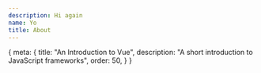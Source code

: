 ```yaml
---
description: Hi again
name: Yo
title: About
---
```


<route>
{
	meta: {
		title: "An Introduction to Vue",
		description: "A short introduction to JavaScript frameworks",
		order: 50,
	}
}
</route>


<Title title="This a test page with a long title" description="This is a test description" />


:::: c tip mb-2

This is a container

{{ frontmatter.description }}

::: c box aside mb-2 v-pre

This is a container

{{ frontmatter.description }}

:::

::::


:::: c wide-box two-col aside

::: c

## First half
Ni hao

:::

::: c

## Second half
Arigato gozaimasu

:::

::::


::: c tip slides

Whats up

:::



<p class="lead">
Until now, trying to style an article, document, or blog post with Tailwind has been a tedious
task that required a keen eye for typography and a lot of complex custom CSS.
</p>

By default, Tailwind removes all of the default browser styling from paragraphs, headings, lists and more. This ends up being really useful for building application UIs because you spend less time undoing user-agent styles, but when you _really are_ just trying to style some content that came from a rich-text editor in a CMS or a markdown file, it can be surprising and unintuitive.

We get lots of complaints about it actually, with people regularly asking us things like:

> Why is Tailwind removing the default styles on my `h1` elements? How do I disable this? What do you mean I lose all the other base styles too?

We hear you, but we're not convinced that simply disabling our base styles is what you really want. You don't want to have to remove annoying margins every time you use a `p` element in a piece of your dashboard UI. And I doubt you really want your blog posts to use the user-agent styles either — you want them to look _awesome_, not awful.

The `@tailwindcss/typography` plugin is our attempt to give you what you _actually_ want, without any of the downsides of doing something stupid like disabling our base styles.

It adds a new `prose` class that you can slap on any block of vanilla HTML content and turn it into a beautiful, well-formatted document:

<div class="wide center-child">

```html
<article class="prose">
  <h1>Garlic bread with cheese: What the science tells us</h1>
  <p>
    For years parents have espoused the health benefits of eating garlic bread with cheese to their
    children, with the food earning such an iconic status in our culture that kids will often dress
    up as warm, cheesy loaf for Halloween.
  </p>
  <p>
    But a recent study shows that the celebrated appetizer may be linked to a series of rabies cases
    springing up around the country.
  </p>
  <!-- ... -->
</article>
```

</div>

For more information about how to use the plugin and the features it includes, [read the documentation](https://github.com/tailwindcss/typography/blob/master/README.md).

---

## What to expect from here on out

What follows from here is just a bunch of absolute nonsense I've written to dogfood the plugin itself. It includes every sensible typographic element I could think of, like **bold text**, unordered lists, ordered lists, code blocks, block quotes, _and even italics_.

It's important to cover all of these use cases for a few reasons:

1. We want everything to look good out of the box.
2. Really just the first reason, that's the whole point of the plugin.
3. Here's a third pretend reason though a list with three items looks more realistic than a list with two items.

Now we're going to try out another header style.

### Typography should be easy

So that's a header for you — with any luck if we've done our job correctly that will look pretty reasonable.

Something a wise person once told me about typography is:

> Typography is pretty important if you don't want your stuff to look like trash. Make it good then it won't be bad.

It's probably important that images look okay here by default as well:

<figure>
  <img
    src="https://images.unsplash.com/photo-1556740758-90de374c12ad?ixlib=rb-1.2.1&ixid=eyJhcHBfaWQiOjEyMDd9&auto=format&fit=crop&w=1000&q=80"
    alt=""
  />
  <figcaption>
    Contrary to popular belief, Lorem Ipsum is not simply random text. It has roots in a piece of
    classical Latin literature from 45 BC, making it over 2000 years old.
  </figcaption>
</figure>

Now I'm going to show you an example of an unordered list to make sure that looks good, too:

- So here is the first item in this list.
- In this example we're keeping the items short.
- Later, we'll use longer, more complex list items.

And that's the end of this section.

## What if we stack headings?

### We should make sure that looks good, too.

Sometimes you have headings directly underneath each other. In those cases you often have to undo the top margin on the second heading because it usually looks better for the headings to be closer together than a paragraph followed by a heading should be.

### When a heading comes after a paragraph …

When a heading comes after a paragraph, we need a bit more space, like I already mentioned above. Now let's see what a more complex list would look like.

- **I often do this thing where list items have headings.**

  For some reason I think this looks cool which is unfortunate because it's pretty annoying to get the styles right.

  I often have two or three paragraphs in these list items, too, so the hard part is getting the spacing between the paragraphs, list item heading, and separate list items to all make sense. Pretty tough honestly, you could make a strong argument that you just shouldn't write this way.

- **Since this is a list, I need at least two items.**

  I explained what I'm doing already in the previous list item, but a list wouldn't be a list if it only had one item, and we really want this to look realistic. That's why I've added this second list item so I actually have something to look at when writing the styles.

- **It's not a bad idea to add a third item either.**

  I think it probably would've been fine to just use two items but three is definitely not worse, and since I seem to be having no trouble making up arbitrary things to type, I might as well include it.

After this sort of list I usually have a closing statement or paragraph, because it kinda looks weird jumping right to a heading.

## Code should look okay by default.

I think most people are going to use [highlight.js](https://highlightjs.org/) or [Prism](https://prismjs.com/) or something if they want to style their code blocks but it wouldn't hurt to make them look _okay_ out of the box, even with no syntax highlighting.

Here's what a default `tailwind.config.js` file looks like at the time of writing:

```js
module.exports = {
  purge: [],
  theme: {
    extend: {},
  },
  variants: {},
  plugins: [],
}
```

Hopefully that looks good enough to you.

### What about nested lists?

Nested lists basically always look bad which is why editors like Medium don't even let you do it, but I guess since some of you goofballs are going to do it we have to carry the burden of at least making it work.

1. **Nested lists are rarely a good idea.**
   - You might feel like you are being really "organized" or something but you are just creating a gross shape on the screen that is hard to read.
   - Nested navigation in UIs is a bad idea too, keep things as flat as possible.
   - Nesting tons of folders in your source code is also not helpful.
2. **Since we need to have more items, here's another one.**
   - I'm not sure if we'll bother styling more than two levels deep.
   - Two is already too much, three is guaranteed to be a bad idea.
   - If you nest four levels deep you belong in prison.
3. **Two items isn't really a list, three is good though.**
   - Again please don't nest lists if you want people to actually read your content.
   - Nobody wants to look at this.
   - I'm upset that we even have to bother styling this.

The most annoying thing about lists in Markdown is that `<li>` elements aren't given a child `<p>` tag unless there are multiple paragraphs in the list item. That means I have to worry about styling that annoying situation too.

- **For example, here's another nested list.**

  But this time with a second paragraph.

  - These list items won't have `<p>` tags
  - Because they are only one line each

- **But in this second top-level list item, they will.**

  This is especially annoying because of the spacing on this paragraph.

  - As you can see here, because I've added a second line, this list item now has a `<p>` tag.

    This is the second line I'm talking about by the way.

  - Finally here's another list item so it's more like a list.

- A closing list item, but with no nested list, because why not?

And finally a sentence to close off this section.

## There are other elements we need to style

I almost forgot to mention links, like [this link to the Tailwind CSS website](https://tailwindcss.com). We almost made them blue but that's so yesterday, so we went with dark gray, feels edgier.

We even included table styles, check it out:

| Wrestler                | Origin       | Finisher           |
| ----------------------- | ------------ | ------------------ |
| Bret "The Hitman" Hart  | Calgary, AB  | Sharpshooter       |
| Stone Cold Steve Austin | Austin, TX   | Stone Cold Stunner |
| Randy Savage            | Sarasota, FL | Elbow Drop         |
| Vader                   | Boulder, CO  | Vader Bomb         |
| Razor Ramon             | Chuluota, FL | Razor's Edge       |

We also need to make sure inline code looks good, like if I wanted to talk about `<span>` elements or tell you the good news about `@tailwindcss/typography`.

### Sometimes I even use `code` in headings

Even though it's probably a bad idea, and historically I've had a hard time making it look good. This _"wrap the code blocks in backticks"_ trick works pretty well though really.

Another thing I've done in the past is put a `code` tag inside of a link, like if I wanted to tell you about the [`tailwindcss/docs`](https://github.com/tailwindcss/docs) repository. I don't love that there is an underline below the backticks but it is absolutely not worth the madness it would require to avoid it.

#### We haven't used an `h4` yet

But now we have. Please don't use `h5` or `h6` in your content, Medium only supports two heading levels for a reason, you animals. I honestly considered using a `before` pseudo-element to scream at you if you use an `h5` or `h6`.

We don't style them at all out of the box because `h4` elements are already so small that they are the same size as the body copy. What are we supposed to do with an `h5`, make it _smaller_ than the body copy? No thanks.

### We still need to think about stacked headings though.

#### Let's make sure we don't screw that up with `h4` elements, either.

Phew, with any luck we have styled the headings above this text and they look pretty good.

Let's add a closing paragraph here so things end with a decently sized block of text. I can't explain why I want things to end that way but I have to assume it's because I think things will look weird or unbalanced if there is a heading too close to the end of the document.

What I've written here is probably long enough, but adding this final sentence can't hurt.

:)
:D
:-)
😆
🤗🤩🥰🚀




## Code examples!


```js {3}
// syntax highlighting example
function vitesse() {
  const foo = 'bar'
  console.error(foo)
}
```

```js {2,6,10-14,25} ln
// A test with multiline highlighting and line numbers
import * as foo from '@foo/bar'
import foo from '@foo/bar'
import { foo } from '@foo/bar'

export default class foo extends something {
  func() {
    // testing
    /* testing */
    const foo = 'bar';
    let bar = true;
    var test = { object: "test" };
    var jar = 2;
    var a = () => { return 'test'; };
    var b = function() { return 'test'; };
    var b = function foo() { return 'test'; };
    return (
      <Test foo={'test'}
          bar={true}
          test={{ object: "test" }}
          jar={2}/>
      <a href="#">Test</a>
    )
  }
}
```

```js
export default {
  data () {
    return {
      msg: 'Highlighted!'
    }
  }
}
```

```html {3}
<ul>
  <li v-for="todo in todos" :key="todo.id">
    {{ todo }}
  </li>
</ul>
```

```js
export default {
  name: 'MyComponent',
  // ...
}
```

